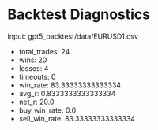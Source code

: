 # Backtest Diagnostics

Input: gpt5_backtest/data/EURUSD1.csv

- total_trades: 24
- wins: 20
- losses: 4
- timeouts: 0
- win_rate: 83.33333333333334
- avg_r: 0.8333333333333334
- net_r: 20.0
- buy_win_rate: 0.0
- sell_win_rate: 83.33333333333334


